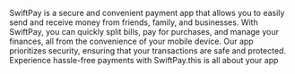 SwiftPay is a secure and convenient payment app that allows you to easily send and receive money from friends, family, and businesses. With SwiftPay, you can quickly split bills, pay for purchases, and manage your finances, all from the convenience of your mobile device. Our app prioritizes security, ensuring that your transactions are safe and protected. Experience hassle-free payments with SwiftPay.this is all about your app